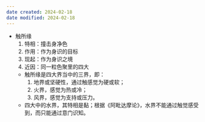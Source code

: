 ```yaml
---
date created: 2024-02-18
date modified: 2024-02-18
---
```

- 触所缘
    1. 特相：撞击身净色
    2. 作用：作为身识的目标
    3. 现起：作为身识之境
    4. 近因：同一粒色聚里的四大
    - 触所缘是四大界当中的三界，即：
        1. 地界或坚硬性，通过触感觉为硬或软；
        2. 火界，感觉为热或冷；
        3. 风界，感觉为支持或压力。
    - 四大中的水界，其特相是黏；根据《阿毗达摩论》，水界不能通过触觉感受到，而只能通过意门识知。
